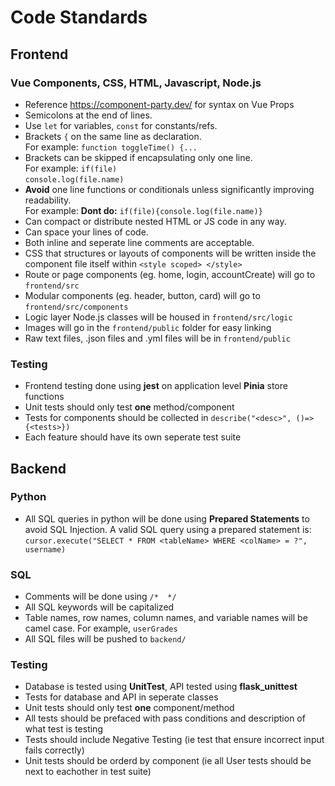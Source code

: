 # Code Standards
## Frontend
### Vue Components, CSS, HTML, Javascript, Node.js
- Reference https://component-party.dev/ for syntax on Vue Props
- Semicolons at the end of lines.
- Use `let` for variables, `const` for constants/refs.
- Brackets `{` on the same line as declaration.   
  For example: `function toggleTime() {...`
- Brackets can be skipped if encapsulating only one line.    
  For example: `if(file)`   
                   `console.log(file.name)`
- **Avoid** one line functions or conditionals unless significantly improving readability.       
For example: **Dont do:** `if(file){console.log(file.name)}`
- Can compact or distribute nested HTML or JS code in any way.
- Can space your lines of code.
- Both inline and seperate line comments are acceptable.
- CSS that structures or layouts of components will be written inside the component file itself within `<style scoped> </style>`
- Route or page components (eg. home, login, accountCreate) will go to `frontend/src` 
- Modular components (eg. header, button, card) will go to `frontend/src/components`
- Logic layer Node.js classes will be housed in `frontend/src/logic`
- Images will go in the `frontend/public` folder for easy linking
- Raw text files, .json files and .yml files will be in `frontend/public`
### Testing
- Frontend testing done using **jest** on application level **Pinia** store functions
- Unit tests should only test **one** method/component
- Tests for components should be collected in `describe("<desc>", ()=>{<tests>})`
- Each feature should have its own seperate test suite
## Backend
### Python
- All SQL queries in python will be done using **Prepared Statements** to avoid SQL Injection. A valid SQL query using a prepared statement is: `cursor.execute("SELECT * FROM <tableName> WHERE <colName> = ?", username)`
### SQL
- Comments will be done using `/*  */`
- All SQL keywords will be capitalized
- Table names, row names, column names, and variable names will be camel case. For example, `userGrades`
- All SQL files will be pushed to `backend/`
### Testing
- Database is tested using **UnitTest**, API tested using **flask_unittest**
- Tests for database and API in seperate classes
- Unit tests should only test **one** component/method
- All tests should be prefaced with pass conditions and description of what test is testing
- Tests should include Negative Testing (ie test that ensure incorrect input fails correctly)
- Unit tests should be orderd by component (ie all User tests should be next to eachother in test suite)
